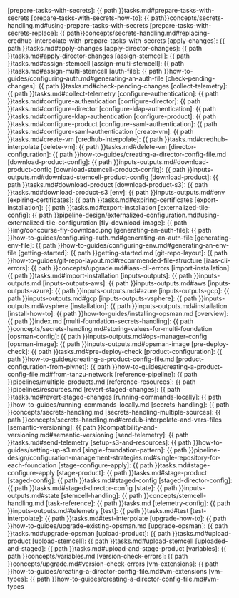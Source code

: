 
[prepare-tasks-with-secrets]: {{ path }}tasks.md#prepare-tasks-with-secrets
[prepare-tasks-with-secrets-how-to]: {{ path}}concepts/secrets-handling.md#using-prepare-tasks-with-secrets
[prepare-tasks-with-secrets-replace]: {{ path}}concepts/secrets-handling.md#replacing-credhub-interpolate-with-prepare-tasks-with-secrets
[apply-changes]: {{ path }}tasks.md#apply-changes
[apply-director-changes]: {{ path }}tasks.md#apply-director-changes
[assign-stemcell]: {{ path }}tasks.md#assign-stemcell
[assign-multi-stemcell]: {{ path }}tasks.md#assign-multi-stemcell
[auth-file]: {{ path }}how-to-guides/configuring-auth.md#generating-an-auth-file
[check-pending-changes]: {{ path }}tasks.md#check-pending-changes
[collect-telemetry]: {{ path }}tasks.md#collect-telemetry
[configure-authentication]: {{ path }}tasks.md#configure-authentication
[configure-director]: {{ path }}tasks.md#configure-director
[configure-ldap-authentication]: {{ path }}tasks.md#configure-ldap-authentication
[configure-product]: {{ path }}tasks.md#configure-product
[configure-saml-authentication]: {{ path }}tasks.md#configure-saml-authentication
[create-vm]: {{ path }}tasks.md#create-vm
[credhub-interpolate]: {{ path }}tasks.md#credhub-interpolate
[delete-vm]:  {{ path }}tasks.md#delete-vm
[director-configuration]: {{ path }}how-to-guides/creating-a-director-config-file.md
[download-product-config]: {{ path }}inputs-outputs.md#download-product-config
[download-stemcell-product-config]: {{ path }}inputs-outputs.md#download-stemcell-product-config
[download-product]: {{ path }}tasks.md#download-product
[download-product-s3]: {{ path }}tasks.md#download-product-s3
[env]: {{ path }}inputs-outputs.md#env
[expiring-certificates]: {{ path }}tasks.md#expiring-certificates
[export-installation]: {{ path }}tasks.md#export-installation
[externalized-tile-config]: {{ path }}pipeline-design/externalized-configuration.md#using-externalized-tile-configuration
[fly-download-image]: {{ path }}img/concourse-fly-download.png
[generating-an-auth-file]: {{ path }}how-to-guides/configuring-auth.md#generating-an-auth-file
[generating-env-file]: {{ path }}how-to-guides/configuring-env.md#generating-an-env-file
[getting-started]: {{ path }}getting-started.md
[git-repo-layout]: {{ path }}how-to-guides/git-repo-layout.md#recommended-file-structure
[iaas-cli-errors]: {{ path }}concepts/upgrade.md#iaas-cli-errors
[import-installation]: {{ path }}tasks.md#import-installation
[inputs-outputs]: {{ path }}inputs-outputs.md
[inputs-outputs-aws]: {{ path }}inputs-outputs.md#aws
[inputs-outputs-azure]: {{ path }}inputs-outputs.md#azure
[inputs-outputs-gcp]: {{ path }}inputs-outputs.md#gcp
[inputs-outputs-vsphere]: {{ path }}inputs-outputs.md#vsphere
[installation]: {{ path }}inputs-outputs.md#installation
[install-how-to]: {{ path }}how-to-guides/installing-opsman.md
[overview]: {{ path }}index.md
[multi-foundation-secrets-handling]: {{ path }}concepts/secrets-handling.md#storing-values-for-multi-foundation
[opsman-config]: {{ path }}inputs-outputs.md#ops-manager-config
[opsman-image]: {{ path }}inputs-outputs.md#opsman-image
[pre-deploy-check]: {{ path }}tasks.md#pre-deploy-check
[product-configuration]: {{ path }}how-to-guides/creating-a-product-config-file.md
[product-configuration-from-pivnet]: {{ path }}how-to-guides/creating-a-product-config-file.md#from-tanzu-network
[reference-pipeline]: {{ path }}pipelines/multiple-products.md
[reference-resources]: {{ path }}pipelines/resources.md
[revert-staged-changes]: {{ path }}tasks.md#revert-staged-changes
[running-commands-locally]: {{ path }}how-to-guides/running-commands-locally.md
[secrets-handling]: {{ path }}concepts/secrets-handling.md
[secrets-handling-multiple-sources]: {{ path }}concepts/secrets-handling.md#credub-interpolate-and-vars-files
[semantic-versioning]: {{ path }}compatibility-and-versioning.md#semantic-versioning
[send-telemetry]: {{ path }}tasks.md#send-telemetry
[setup-s3-and-resources]: {{ path }}how-to-guides/setting-up-s3.md
[single-foundation-pattern]: {{ path }}pipeline-design/configuration-management-strategies.md#single-repository-for-each-foundation
[stage-configure-apply]: {{ path }}tasks.md#stage-configure-apply
[stage-product]: {{ path }}tasks.md#stage-product
[staged-config]: {{ path }}tasks.md#staged-config
[staged-director-config]: {{ path }}tasks.md#staged-director-config
[state]: {{ path }}inputs-outputs.md#state
[stemcell-handling]: {{ path }}concepts/stemcell-handling.md
[task-reference]: {{ path }}tasks.md
[telemetry-config]: {{ path }}inputs-outputs.md#telemetry
[test]: {{ path }}tasks.md#test
[test-interpolate]: {{ path }}tasks.md#test-interpolate
[upgrade-how-to]: {{ path }}how-to-guides/upgrade-existing-opsman.md
[upgrade-opsman]: {{ path }}tasks.md#upgrade-opsman
[upload-product]: {{ path }}tasks.md#upload-product
[upload-stemcell]: {{ path }}tasks.md#upload-stemcell
[uploaded-and-staged]: {{ path }}tasks.md#upload-and-stage-product
[variables]: {{ path }}concepts/variables.md
[version-check-errors]: {{ path }}concepts/upgrade.md#version-check-errors
[vm-extensions]: {{ path }}how-to-guides/creating-a-director-config-file.md#vm-extensions
[vm-types]: {{ path }}how-to-guides/creating-a-director-config-file.md#vm-types
